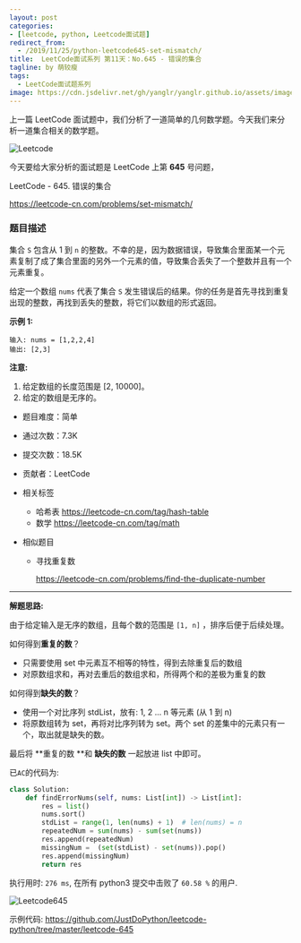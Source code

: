 ```yaml
---
layout: post
categories: 
- [leetcode, python, Leetcode面试题]
redirect_from:
  - /2019/11/25/python-leetcode645-set-mismatch/
title:  LeetCode面试系列 第11天：No.645 - 错误的集合
tagline: by 萌较瘦
tags: 
  - LeetCode面试题系列
image: https://cdn.jsdelivr.net/gh/yanglr/yanglr.github.io/assets/images/public/LeetCode.png
---
```


上一篇 LeetCode 面试题中，我们分析了一道简单的几何数学题。今天我们来分析一道集合相关的数学题。

<!--more-->

![Leetcode](//cdn.jsdelivr.net/gh/yanglr/yanglr.github.io/assets/images/public/LeetCode.png)

今天要给大家分析的面试题是 LeetCode 上第 **645** 号问题，

LeetCode - 645. 错误的集合

<https://leetcode-cn.com/problems/set-mismatch/>

### 题目描述

集合 `S` 包含从 1 到 `n`  的整数。不幸的是，因为数据错误，导致集合里面某一个元素复制了成了集合里面的另外一个元素的值，导致集合丢失了一个整数并且有一个元素重复。

给定一个数组 `nums` 代表了集合 `S` 发生错误后的结果。你的任务是首先寻找到重复出现的整数，再找到丢失的整数，将它们以数组的形式返回。

**示例 1:**

```
输入: nums = [1,2,2,4]
输出: [2,3]
```

**注意:**

1. 给定数组的长度范围是 [2, 10000]。
2. 给定的数组是无序的。

- 题目难度：简单
- 通过次数：7.3K
- 提交次数：18.5K
- 贡献者：LeetCode

- 相关标签 

  - 哈希表
    <https://leetcode-cn.com/tag/hash-table>
  - 数学
    <https://leetcode-cn.com/tag/math>
- 相似题目 

  - 寻找重复数

    <https://leetcode-cn.com/problems/find-the-duplicate-number>

------

**解题思路:**

由于给定输入是无序的数组，且每个数的范围是 `[1, n]` ，排序后便于后续处理。

如何得到**重复的数**？

- 只需要使用 set 中元素互不相等的特性，得到去除重复后的数组
- 对原数组求和，再对去重后的数组求和，所得两个和的差极为重复的数



如何得到**缺失的数**？

- 使用一个对比序列 stdList，放有: 1, 2 ... n 等元素 (从 1 到 n)
- 将原数组转为 set，再将对比序列转为 set。两个 set 的差集中的元素只有一个，取出就是缺失的数。 

最后将 **重复的数 **和 **缺失的数** 一起放进 list 中即可。



已`AC`的代码为:

```python
class Solution:
    def findErrorNums(self, nums: List[int]) -> List[int]:
        res = list()
        nums.sort()
        stdList = range(1, len(nums) + 1)  # len(nums) = n
        repeatedNum = sum(nums) - sum(set(nums))     
        res.append(repeatedNum)
        missingNum =  (set(stdList) - set(nums)).pop()
        res.append(missingNum)
        return res
```

执行用时: `276 ms`, 在所有 python3 提交中击败了 `60.58 %` 的用户.

![Leetcode645](http://cdn.jsdelivr.net/gh/justdopython/justdopython.github.io/assets/images/2019/python/leetcode645.jpg)

示例代码: <https://github.com/JustDoPython/leetcode-python/tree/master/leetcode-645>
